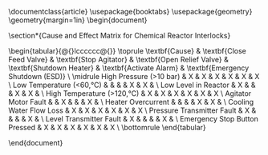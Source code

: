 \documentclass{article}
\usepackage{booktabs}
\usepackage{geometry}
\geometry{margin=1in}
\begin{document}

\section*{Cause and Effect Matrix for Chemical Reactor Interlocks}

\begin{tabular}{@{}lcccccc@{}}
\toprule
\textbf{Cause} & \textbf{Close Feed Valve} & \textbf{Stop Agitator} & \textbf{Open Relief Valve} & \textbf{Shutdown Heater} & \textbf{Activate Alarm} & \textbf{Emergency Shutdown (ESD)} \\
\midrule
High Pressure (>10 bar)       & X & X & X & X & X & X \\
Low Temperature (<60\,°C)     &   &   &   & X & X &   \\
Low Level in Reactor          & X &   &   & X & X &   \\
High Temperature (>120\,°C)   & X & X & X & X & X & X \\
Agitator Motor Fault          &   & X &   &   & X &   \\
Heater Overcurrent            &   &   &   & X & X &   \\
Cooling Water Flow Loss       & X & X & X & X & X & X \\
Pressure Transmitter Fault    & X &   &   &   & X &   \\
Level Transmitter Fault       & X &   &   &   & X &   \\
Emergency Stop Button Pressed & X & X & X & X & X & X \\
\bottomrule
\end{tabular}

\end{document}
